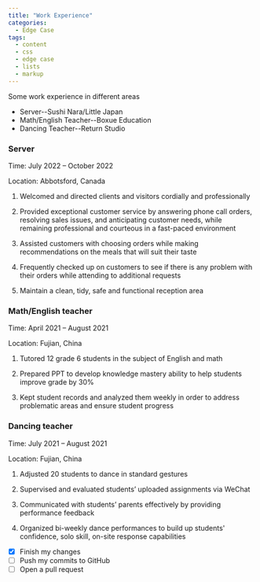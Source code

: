 ```yaml
---
title: "Work Experience"
categories:
  - Edge Case
tags:
  - content
  - css
  - edge case
  - lists
  - markup
---
```


Some work experience in different areas

* Server--Sushi Nara/Little Japan
* Math/English Teacher--Boxue Education 
* Dancing Teacher--Return Studio

### Server
Time: July 2022 – October 2022

Location: Abbotsford, Canada

1. Welcomed and directed clients and visitors cordially and professionally

2. Provided exceptional customer service by answering phone call orders, resolving sales issues, and anticipating customer needs, while remaining professional and courteous in a fast-paced environment 

3. Assisted customers with choosing orders while making recommendations on the meals that will suit their taste

4. Frequently checked up on customers to see if there is any problem with their orders while attending to additional requests

5. Maintain a clean, tidy, safe and functional reception area

### Math/English teacher
Time: April 2021 – August 2021

Location: Fujian, China

1. Tutored 12 grade 6 students in the subject of English and math

2. Prepared PPT to develop knowledge mastery ability to help students improve grade by 30%

3. Kept student records and analyzed them weekly in order to address problematic areas and ensure student progress 


### Dancing teacher
Time: July 2021 – August 2021

Location: Fujian, China

1. Adjusted 20 students to dance in standard gestures

2. Supervised and evaluated students’ uploaded assignments via WeChat

3. Communicated with students’ parents effectively by providing performance feedback

4. Organized bi-weekly dance performances to build up students' confidence, solo skill, on-site response capabilities

- [x] Finish my changes
- [ ] Push my commits to GitHub
- [ ] Open a pull request